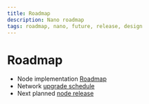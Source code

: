 ```yaml
---
title: Roadmap
description: Nano roadmap
tags: roadmap, nano, future, release, design
---
```


# Roadmap

- Node implementation <a href="https://github.com/orgs/nanocurrency/projects/5" target="_blank">Roadmap</a>
- Network <a href="https://docs.nano.org/releases/network-upgrades/" target="_blank">upgrade schedule</a>
- Next planned <a href="https://docs.nano.org/releases/node-releases/#next-planned-release" target="_blank">node release</a>
